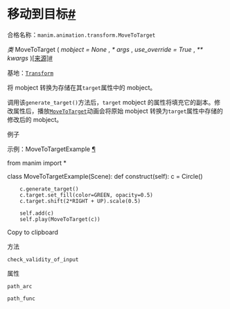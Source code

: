 # 移动到目标[#](#movetotarget "此标题的固定链接")

合格名称：`manim.animation.transform.MoveToTarget`

_类_ MoveToTarget ( _mobject = None_ , _\* args_ , _use_override = True_ , _\*\* kwargs_ )[\[来源\]](../_modules/manim/animation/transform.html#MoveToTarget)[#](#manim.animation.transform.MoveToTarget "此定义的固定链接")

基地：[`Transform`](manim.animation.transform.Transform.html#manim.animation.transform.Transform "manim.animation.transform.Transform")

将 mobject 转换为存储在其`target`属性中的 mobject。

调用该`generate_target()`方法后，`target` mobject 的属性将填充它的副本。修改属性后，播放[`MoveToTarget`](#manim.animation.transform.MoveToTarget "manim.animation.transform.MoveToTarget")动画会将原始 mobject 转换为`target`属性中存储的修改后的 mobject。

例子

示例：MoveToTargetExample [¶](#movetotargetexample)

from manim import \*

class MoveToTargetExample(Scene):
def construct(self):
c = Circle()

        c.generate_target()
        c.target.set_fill(color=GREEN, opacity=0.5)
        c.target.shift(2*RIGHT + UP).scale(0.5)

        self.add(c)
        self.play(MoveToTarget(c))

Copy to clipboard

方法

`check_validity_of_input`

属性

`path_arc`

`path_func`
